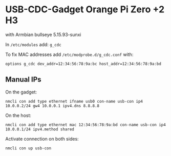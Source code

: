 # USB-CDC-Gadget Orange Pi Zero +2 H3
with Armbian bullseye 5.15.93-sunxi

In `/etc/modules` add:
```g_cdc```

To fix MAC addresses add `/etc/modprobe.d/g_cdc.conf` with:

```options g_cdc dev_addr=12:34:56:78:9a:bc host_addr=12:34:56:78:9a:bd```

## Manual IPs
On the gadget:

```nmcli con add type ethernet ifname usb0 con-name usb-con ip4 10.0.0.2/24 gw4 10.0.0.1 ipv4.dns 8.8.8.8```

On the host:

```nmcli con add type ethernet mac 12:34:56:78:9a:bd con-name usb-con ip4 10.0.0.1/24 ipv4.method shared```

Activate connection on both sides:

```nmcli con up usb-con```
